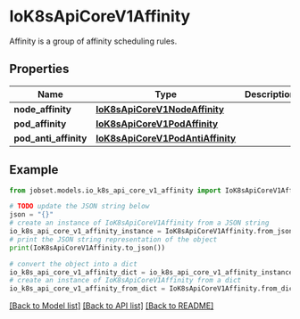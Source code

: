 # IoK8sApiCoreV1Affinity

Affinity is a group of affinity scheduling rules.

## Properties

Name | Type | Description | Notes
------------ | ------------- | ------------- | -------------
**node_affinity** | [**IoK8sApiCoreV1NodeAffinity**](IoK8sApiCoreV1NodeAffinity.md) |  | [optional] 
**pod_affinity** | [**IoK8sApiCoreV1PodAffinity**](IoK8sApiCoreV1PodAffinity.md) |  | [optional] 
**pod_anti_affinity** | [**IoK8sApiCoreV1PodAntiAffinity**](IoK8sApiCoreV1PodAntiAffinity.md) |  | [optional] 

## Example

```python
from jobset.models.io_k8s_api_core_v1_affinity import IoK8sApiCoreV1Affinity

# TODO update the JSON string below
json = "{}"
# create an instance of IoK8sApiCoreV1Affinity from a JSON string
io_k8s_api_core_v1_affinity_instance = IoK8sApiCoreV1Affinity.from_json(json)
# print the JSON string representation of the object
print(IoK8sApiCoreV1Affinity.to_json())

# convert the object into a dict
io_k8s_api_core_v1_affinity_dict = io_k8s_api_core_v1_affinity_instance.to_dict()
# create an instance of IoK8sApiCoreV1Affinity from a dict
io_k8s_api_core_v1_affinity_from_dict = IoK8sApiCoreV1Affinity.from_dict(io_k8s_api_core_v1_affinity_dict)
```
[[Back to Model list]](../README.md#documentation-for-models) [[Back to API list]](../README.md#documentation-for-api-endpoints) [[Back to README]](../README.md)


